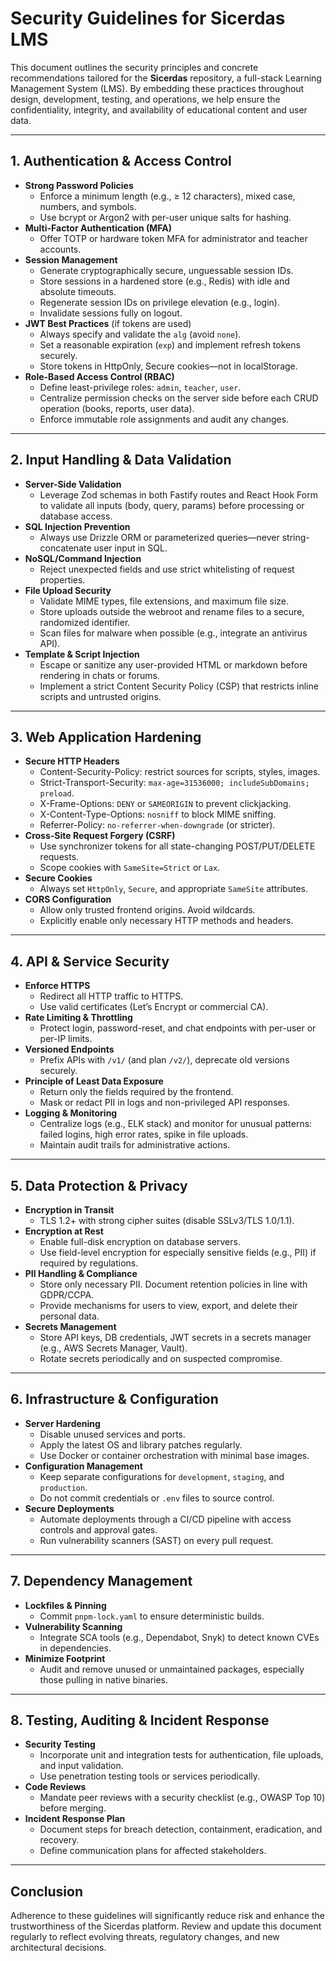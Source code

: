 # Security Guidelines for Sicerdas LMS

This document outlines the security principles and concrete recommendations tailored for the **Sicerdas** repository, a full-stack Learning Management System (LMS). By embedding these practices throughout design, development, testing, and operations, we help ensure the confidentiality, integrity, and availability of educational content and user data.

---

## 1. Authentication & Access Control

- **Strong Password Policies**
  - Enforce a minimum length (e.g., ≥ 12 characters), mixed case, numbers, and symbols.
  - Use bcrypt or Argon2 with per-user unique salts for hashing.
- **Multi-Factor Authentication (MFA)**
  - Offer TOTP or hardware token MFA for administrator and teacher accounts.
- **Session Management**
  - Generate cryptographically secure, unguessable session IDs.
  - Store sessions in a hardened store (e.g., Redis) with idle and absolute timeouts.
  - Regenerate session IDs on privilege elevation (e.g., login).
  - Invalidate sessions fully on logout.
- **JWT Best Practices** (if tokens are used)
  - Always specify and validate the `alg` (avoid `none`).
  - Set a reasonable expiration (`exp`) and implement refresh tokens securely.
  - Store tokens in HttpOnly, Secure cookies—not in localStorage.
- **Role-Based Access Control (RBAC)**
  - Define least-privilege roles: `admin`, `teacher`, `user`.
  - Centralize permission checks on the server side before each CRUD operation (books, reports, user data).
  - Enforce immutable role assignments and audit any changes.

---

## 2. Input Handling & Data Validation

- **Server-Side Validation**
  - Leverage Zod schemas in both Fastify routes and React Hook Form to validate all inputs (body, query, params) before processing or database access.
- **SQL Injection Prevention**
  - Always use Drizzle ORM or parameterized queries—never string-concatenate user input in SQL.
- **NoSQL/Command Injection**
  - Reject unexpected fields and use strict whitelisting of request properties.
- **File Upload Security**
  - Validate MIME types, file extensions, and maximum file size.
  - Store uploads outside the webroot and rename files to a secure, randomized identifier.
  - Scan files for malware when possible (e.g., integrate an antivirus API).
- **Template & Script Injection**
  - Escape or sanitize any user-provided HTML or markdown before rendering in chats or forums.
  - Implement a strict Content Security Policy (CSP) that restricts inline scripts and untrusted origins.

---

## 3. Web Application Hardening

- **Secure HTTP Headers**
  - Content-Security-Policy: restrict sources for scripts, styles, images.
  - Strict-Transport-Security: `max-age=31536000; includeSubDomains; preload`.
  - X-Frame-Options: `DENY` or `SAMEORIGIN` to prevent clickjacking.
  - X-Content-Type-Options: `nosniff` to block MIME sniffing.
  - Referrer-Policy: `no-referrer-when-downgrade` (or stricter).
- **Cross-Site Request Forgery (CSRF)**
  - Use synchronizer tokens for all state-changing POST/PUT/DELETE requests.
  - Scope cookies with `SameSite=Strict` or `Lax`.
- **Secure Cookies**
  - Always set `HttpOnly`, `Secure`, and appropriate `SameSite` attributes.
- **CORS Configuration**
  - Allow only trusted frontend origins. Avoid wildcards.
  - Explicitly enable only necessary HTTP methods and headers.

---

## 4. API & Service Security

- **Enforce HTTPS**
  - Redirect all HTTP traffic to HTTPS.
  - Use valid certificates (Let’s Encrypt or commercial CA).
- **Rate Limiting & Throttling**
  - Protect login, password-reset, and chat endpoints with per-user or per-IP limits.
- **Versioned Endpoints**
  - Prefix APIs with `/v1/` (and plan `/v2/`), deprecate old versions securely.
- **Principle of Least Data Exposure**
  - Return only the fields required by the frontend.
  - Mask or redact PII in logs and non-privileged API responses.
- **Logging & Monitoring**
  - Centralize logs (e.g., ELK stack) and monitor for unusual patterns: failed logins, high error rates, spike in file uploads.
  - Maintain audit trails for administrative actions.

---

## 5. Data Protection & Privacy

- **Encryption in Transit**
  - TLS 1.2+ with strong cipher suites (disable SSLv3/TLS 1.0/1.1).
- **Encryption at Rest**
  - Enable full-disk encryption on database servers.
  - Use field-level encryption for especially sensitive fields (e.g., PII) if required by regulations.
- **PII Handling & Compliance**
  - Store only necessary PII. Document retention policies in line with GDPR/CCPA.
  - Provide mechanisms for users to view, export, and delete their personal data.
- **Secrets Management**
  - Store API keys, DB credentials, JWT secrets in a secrets manager (e.g., AWS Secrets Manager, Vault).
  - Rotate secrets periodically and on suspected compromise.

---

## 6. Infrastructure & Configuration

- **Server Hardening**
  - Disable unused services and ports.
  - Apply the latest OS and library patches regularly.
  - Use Docker or container orchestration with minimal base images.
- **Configuration Management**
  - Keep separate configurations for `development`, `staging`, and `production`.
  - Do not commit credentials or `.env` files to source control.
- **Secure Deployments**
  - Automate deployments through a CI/CD pipeline with access controls and approval gates.
  - Run vulnerability scanners (SAST) on every pull request.

---

## 7. Dependency Management

- **Lockfiles & Pinning**
  - Commit `pnpm-lock.yaml` to ensure deterministic builds.
- **Vulnerability Scanning**
  - Integrate SCA tools (e.g., Dependabot, Snyk) to detect known CVEs in dependencies.
- **Minimize Footprint**
  - Audit and remove unused or unmaintained packages, especially those pulling in native binaries.

---

## 8. Testing, Auditing & Incident Response

- **Security Testing**
  - Incorporate unit and integration tests for authentication, file uploads, and input validation.
  - Use penetration testing tools or services periodically.
- **Code Reviews**
  - Mandate peer reviews with a security checklist (e.g., OWASP Top 10) before merging.
- **Incident Response Plan**
  - Document steps for breach detection, containment, eradication, and recovery.
  - Define communication plans for affected stakeholders.

---

## Conclusion
Adherence to these guidelines will significantly reduce risk and enhance the trustworthiness of the Sicerdas platform. Review and update this document regularly to reflect evolving threats, regulatory changes, and new architectural decisions.